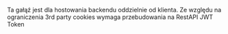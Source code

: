Ta gałąź jest dla hostowania backendu oddzielnie od klienta. Ze względu na ograniczenia 3rd party cookies wymaga przebudowania na RestAPI JWT Token
